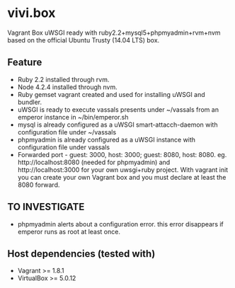 # vivi.box
Vagrant Box uWSGI ready with ruby2.2+mysql5+phpmyadmin+rvm+nvm based on the official Ubuntu Trusty (14.04 LTS) box.

## Feature
* Ruby 2.2 installed through rvm.
* Node 4.2.4 installed through nvm.
* Ruby gemset vagrant created and used for installing uWSGI and bundler.
* uWSGI is ready to execute vassals presents under ~/vassals from an emperor instance in ~/bin/emperor.sh
* mysql is already configured as a uWSGI smart-attacch-daemon with configuration file under ~/vassals
* phpmyadmin is already configured as a uWSGI instance with configuration file under vassals
* Forwarded port - guest: 3000, host: 3000; guest: 8080, host: 8080. eg. http://localhost:8080 (needed for phpmyadmin) and http://localhost:3000 for your own uwsgi+ruby project. With vagrant init you can create your own Vagrant box and you must declare at least the 8080 forward.

## TO INVESTIGATE
* phpmyadmin alerts about a configuration error. this error disappears if emperor runs as root at least once.

## Host dependencies (tested with)
* Vagrant >= 1.8.1
* VirtualBox >= 5.0.12

